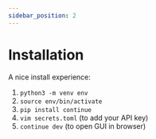 ```yaml
---
sidebar_position: 2
---
```


# Installation

A nice install experience:

1. `python3 -m venv env`
2. `source env/bin/activate`
3. `pip install continue`
4. `vim secrets.toml` (to add your API key)
5. `continue dev` (to open GUI in browser)